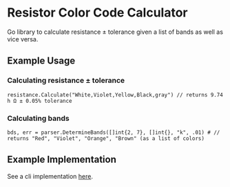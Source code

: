 # Resistor Color Code Calculator

Go library to calculate resistance ± tolerance given a list of bands as well as vice versa. 

## Example Usage

### Calculating resistance ± tolerance

    resistance.Calculate("White,Violet,Yellow,Black,gray") // returns 9.74 h Ω ± 0.05% tolerance

### Calculating bands

    bds, err = parser.DetermineBands([]int{2, 7}, []int{}, "k", .01) # // returns "Red", "Violet", "Orange", "Brown" (as a list of colors)

## Example Implementation

  See a cli implementation [here](https://github.com/nycjv321/resistor-color-code-calculator-cli).
